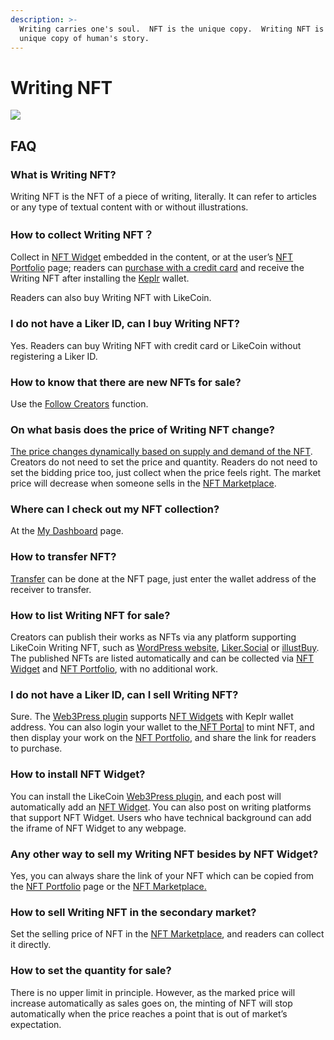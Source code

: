 ```yaml
---
description: >-
  Writing carries one's soul.  NFT is the unique copy.  Writing NFT is the
  unique copy of human's story.
---
```


# Writing NFT

![](../../.gitbook/assets/likecoin\_ad115\_writingnft\_b-01.jpeg)

## FAQ

### What is Writing NFT?

Writing NFT is the NFT of a piece of writing, literally. It can refer to articles or any type of textual content with or without illustrations.

### How to collect Writing NFT？

Collect in [NFT Widget](collect-writing-nft/nft-widget.md) embedded in the content, or at the user’s [NFT Portfolio](collect-writing-nft/nft-portfolio.md) page; readers can [purchase with a credit card](collect-writing-nft/) and receive the Writing NFT after installing the [Keplr](../../developer/likecoin-chain-api/sample/cosmjs/keplr.md) wallet.

Readers can also buy Writing NFT with LikeCoin.

### I do not have a Liker ID, can I buy Writing NFT?

Yes. Readers can buy Writing NFT with credit card or LikeCoin without registering a Liker ID.

### How to know that there are new NFTs for sale?

Use the [Follow Creators](follow-creators.md) function.

### On what basis does the price of Writing NFT change?

[The price changes dynamically based on supply and demand of the NFT](dynamic-pricing.md). Creators do not need to set the price and quantity. Readers do not need to set the bidding price too, just collect when the price feels right. The market price will decrease when someone sells in the [NFT Marketplace](collect-writing-nft/nft-marketplace.md).

### Where can I check out my NFT collection?

At the [My Dashboard](dashboard.md) page.

### How to transfer NFT?

[Transfer](transfer-writing-nft.md) can be done at the NFT page, just enter the wallet address of the receiver to transfer.

### How to list Writing NFT for sale?

Creators can publish their works as NFTs via any platform supporting LikeCoin Writing NFT, such as [WordPress website](../../user-guide/wordpress.md), [Liker.Social](https://liker.social/) or [illustBuy](https://illustbuy.com/). The published NFTs are listed automatically and can be collected via [NFT Widget](collect-writing-nft/nft-widget.md) and [NFT Portfolio](collect-writing-nft/nft-portfolio.md), with no additional work.

### I do not have a Liker ID, can I sell Writing NFT?

Sure. The [Web3Press plugin](../../user-guide/wordpress.md) supports [NFT Widgets](collect-writing-nft/nft-widget.md) with Keplr wallet address. You can also login your wallet to the[ NFT Portal](../../developer/likenft/nft-portal/) to mint NFT, and then display your work on the [NFT Portfolio](collect-writing-nft/nft-portfolio.md), and share the link for readers to purchase.

### How to install NFT Widget?

You can install the LikeCoin [Web3Press plugin](../../user-guide/wordpress.md), and each post will automatically add an [NFT Widget](collect-writing-nft/nft-widget.md). You can also post on writing platforms that support NFT Widget. Users who have technical background can add the iframe of NFT Widget to any webpage.

### Any other way to sell my Writing NFT besides by NFT Widget?

Yes, you can always share the link of your NFT which can be copied from the [NFT Portfolio](collect-writing-nft/nft-portfolio.md) page or the [NFT Marketplace.](collect-writing-nft/nft-marketplace.md)

### How to sell Writing NFT in the secondary market?

Set the selling price of NFT in the [NFT Marketplace](collect-writing-nft/nft-marketplace.md), and readers can collect it directly.

### How to set the quantity for sale?

There is no upper limit in principle. However, as the marked price will increase automatically as sales goes on, the minting of NFT will stop automatically when the price reaches a point that is out of market’s expectation.
